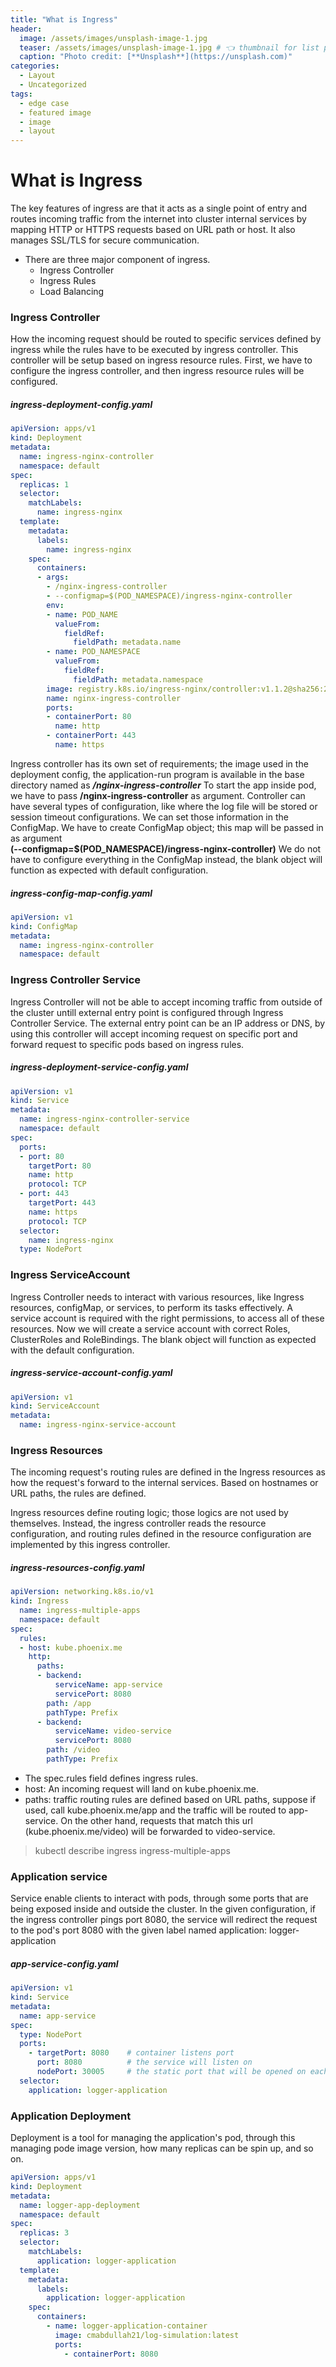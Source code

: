 ```yaml
---
title: "What is Ingress"
header:
  image: /assets/images/unsplash-image-1.jpg
  teaser: /assets/images/unsplash-image-1.jpg # 👈 thumbnail for list pages
  caption: "Photo credit: [**Unsplash**](https://unsplash.com)"
categories:
  - Layout
  - Uncategorized
tags:
  - edge case
  - featured image
  - image
  - layout
---
```

# What is Ingress
The key features of ingress are that it acts as a single point of entry and routes incoming traffic from the internet 
into cluster internal services by mapping HTTP or HTTPS requests based on URL path or host. It also manages SSL/TLS for secure communication.

- There are three major component of ingress.
  + Ingress Controller
  + Ingress Rules
  + Load Balancing

### Ingress Controller
How the incoming request should be routed to specific services defined by ingress while the rules have to be executed by ingress controller. 
This controller will be setup based on ingress resource rules. First, we have to configure the ingress controller, and then ingress resource rules will be configured.

##### ingress-deployment-config.yaml
```yaml
apiVersion: apps/v1
kind: Deployment
metadata:
  name: ingress-nginx-controller
  namespace: default
spec:
  replicas: 1
  selector:
    matchLabels:
      name: ingress-nginx
  template:
    metadata:
      labels:
        name: ingress-nginx
    spec:
      containers:
      - args:
        - /nginx-ingress-controller
        - --configmap=$(POD_NAMESPACE)/ingress-nginx-controller
        env:
        - name: POD_NAME
          valueFrom:
            fieldRef:
              fieldPath: metadata.name
        - name: POD_NAMESPACE
          valueFrom:
            fieldRef:
              fieldPath: metadata.namespace
        image: registry.k8s.io/ingress-nginx/controller:v1.1.2@sha256:28b11ce69e57843de44e3db6413e98d09de0f6688e33d4bd384002a44f78405c
        name: nginx-ingress-controller
        ports:
        - containerPort: 80
          name: http
        - containerPort: 443
          name: https
```

Ingress controller has its own set of requirements; the image used in the deployment config, the application-run program
is available in the base directory named as **_/nginx-ingress-controller_** To start the app inside pod, we have to pass
**/nginx-ingress-controller** as argument. Controller can have several types of configuration, like where the log file
will be stored or session timeout configurations. We can set those information in the ConfigMap.
We have to create ConfigMap object; this map will be passed in as argument <br> **(--configmap=$(POD_NAMESPACE)/ingress-nginx-controller)**
We do not have to configure everything in the ConfigMap instead, the blank object will function as expected with default configuration.

##### ingress-config-map-config.yaml
```yaml
apiVersion: v1
kind: ConfigMap
metadata:
  name: ingress-nginx-controller
  namespace: default
```

### Ingress Controller Service
Ingress Controller will not be able to accept incoming traffic from outside of the cluster untill external entry point is configured through Ingress Controller Service. The external entry point can be an IP address or DNS, by using this controller will accept incoming request on specific port and forward request to specific pods based on ingress rules.

##### ingress-deployment-service-config.yaml
```yaml
apiVersion: v1
kind: Service
metadata:
  name: ingress-nginx-controller-service
  namespace: default
spec:
  ports:
  - port: 80
    targetPort: 80
    name: http
    protocol: TCP
  - port: 443
    targetPort: 443
    name: https
    protocol: TCP
  selector:
    name: ingress-nginx
  type: NodePort
```

### Ingress ServiceAccount

Ingress Controller needs to interact with various resources, like Ingress resources, configMap, or services, to perform its tasks effectively. A service account is required with the right permissions,
to access all of these resources. Now we will create a service account with correct Roles, ClusterRoles and RoleBindings. The blank object will function as expected with the default configuration.

##### ingress-service-account-config.yaml
```yaml
apiVersion: v1
kind: ServiceAccount
metadata:
  name: ingress-nginx-service-account
```

### Ingress Resources

The incoming request's routing rules are defined in the Ingress resources as how the request's forward to the internal services. Based on hostnames or URL paths, the rules are defined.

Ingress resources define routing logic; those logics are not used by themselves. Instead, the ingress controller reads the resource configuration, and routing rules defined in the resource configuration are implemented by this ingress controller.

##### ingress-resources-config.yaml
```yaml
apiVersion: networking.k8s.io/v1
kind: Ingress
  name: ingress-multiple-apps
  namespace: default
spec:
  rules:
  - host: kube.phoenix.me
    http:
      paths:
      - backend:
          serviceName: app-service
          servicePort: 8080
        path: /app
        pathType: Prefix
      - backend:
          serviceName: video-service
          servicePort: 8080
        path: /video
        pathType: Prefix
```
- The spec.rules field defines ingress rules. 
- host: An incoming request will land on kube.phoenix.me.
- paths: traffic routing rules are defined based on URL paths, suppose if used, call kube.phoenix.me/app and the traffic will be routed to app-service. On the other hand, requests that match this url (kube.phoenix.me/video) will be forwarded to video-service.

> kubectl describe ingress ingress-multiple-apps

### Application service

Service enable clients to interact with pods, through some ports that are being exposed inside and outside the cluster. In the given configuration, if the ingress controller pings port 8080, the service will redirect the request to the pod's port 8080 with the given label named application: logger-application
##### app-service-config.yaml
```yaml
apiVersion: v1
kind: Service
metadata:
  name: app-service
spec:
  type: NodePort
  ports:
    - targetPort: 8080    # container listens port
      port: 8080          # the service will listen on
      nodePort: 30005     # the static port that will be opened on each node
  selector:
    application: logger-application
```

### Application Deployment

Deployment is a tool for managing the application's pod, through this managing pode image version, how many replicas can be spin up, and so on.

```yaml
apiVersion: apps/v1
kind: Deployment
metadata:
  name: logger-app-deployment
  namespace: default
spec:
  replicas: 3
  selector:
    matchLabels:
      application: logger-application
  template:
    metadata:
      labels:
        application: logger-application
    spec:
      containers:
        - name: logger-application-container
          image: cmabdullah21/log-simulation:latest
          ports:
            - containerPort: 8080
```
